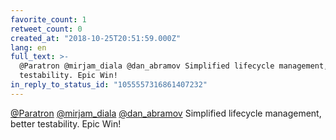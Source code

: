 ```yaml
---
favorite_count: 1
retweet_count: 0
created_at: "2018-10-25T20:51:59.000Z"
lang: en
full_text: >-
  @Paratron @mirjam_diala @dan_abramov Simplified lifecycle management, better
  testability. Epic Win!
in_reply_to_status_id: "1055557316861407232"
---
```


[@Paratron](https://twitter.com/Paratron)
[@mirjam_diala](https://twitter.com/mirjam_diala)
[@dan_abramov](https://twitter.com/dan_abramov) Simplified lifecycle management,
better testability. Epic Win!

